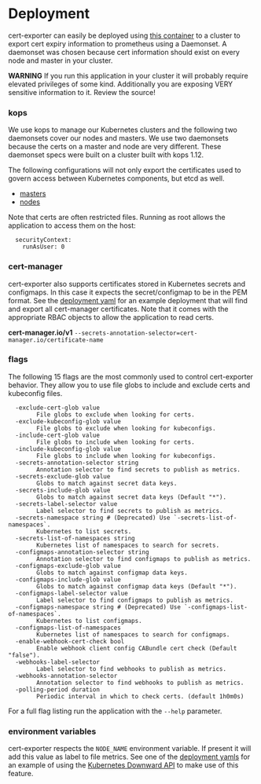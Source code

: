 # Deployment

cert-exporter can easily be deployed using [this container](https://hub.docker.com/r/joeelliott/cert-exporter) to a cluster to export cert expiry information to prometheus using a Daemonset.  A daemonset was chosen because cert information should exist on every node and master in your cluster.

**WARNING** If you run this application in your cluster it will probably require elevated privileges of some kind.  Additionally you are exposing VERY sensitive information to it.  Review the source!

### kops

We use kops to manage our Kubernetes clusters and the following two daemonsets cover our nodes and masters.  We use two daemonsets because the certs on a master and node are very different.  These daemonset specs were built on a cluster built with kops 1.12.

The following configurations will not only export the certificates used to govern access between Kubernetes components, but etcd as well.

- [masters](./kops-masters.yaml)
- [nodes](./kops-nodes.yaml)

Note that certs are often restricted files.  Running as root allows the application to access them on the host:

```
  securityContext:
    runAsUser: 0
```

### cert-manager

cert-exporter also supports certificates stored in Kubernetes secrets and configmaps.  In this case it expects the secret/configmap to be in the PEM format.  See the [deployment yaml](./cert-manager.yaml) for an example deployment that will find and export all cert-manager certificates.  Note that it comes with the appropriate RBAC objects to allow the application to read certs.

**cert-manager.io/v1**
`--secrets-annotation-selector=cert-manager.io/certificate-name`

### flags
The following 15 flags are the most commonly used to control cert-exporter behavior.  They allow you to use file globs to include and exclude certs and kubeconfig files.

```
  -exclude-cert-glob value
    	File globs to exclude when looking for certs.
  -exclude-kubeconfig-glob value
    	File globs to exclude when looking for kubeconfigs.
  -include-cert-glob value
    	File globs to include when looking for certs.
  -include-kubeconfig-glob value
    	File globs to include when looking for kubeconfigs.
  -secrets-annotation-selector string
    	Annotation selector to find secrets to publish as metrics.
  -secrets-exclude-glob value
    	Globs to match against secret data keys.
  -secrets-include-glob value
    	Globs to match against secret data keys (Default "*").
  -secrets-label-selector value
    	Label selector to find secrets to publish as metrics.
  -secrets-namespace string # (Deprecated) Use `-secrets-list-of-namespaces`.
    	Kubernetes to list secrets.
  -secrets-list-of-namespaces string
        Kubernetes list of namespaces to search for secrets.
  -configmaps-annotation-selector string
    	Annotation selector to find configmaps to publish as metrics.
  -configmaps-exclude-glob value
    	Globs to match against configmap data keys.
  -configmaps-include-glob value
    	Globs to match against configmap data keys (Default "*").
  -configmaps-label-selector value
    	Label selector to find configmaps to publish as metrics.
  -configmaps-namespace string # (Deprecated) Use `-configmaps-list-of-namespaces`.
    	Kubernetes to list configmaps.
  -configmaps-list-of-namespaces
        Kubernetes list of namespaces to search for configmaps.
  -enable-webhook-cert-check bool
        Enable webhook client config CABundle cert check (Default "false").
  -webhooks-label-selector
        Label selector to find webhooks to publish as metrics.
  -webhooks-annotation-selector
        Annotation selector to find webhooks to publish as metrics.
  -polling-period duration
    	Periodic interval in which to check certs. (default 1h0m0s)
```

For a full flag listing run the application with the `--help` parameter.

### environment variables

cert-exporter respects the `NODE_NAME` environment variable.  If present it will add this value as label to file metrics.  See one of the [deployment yamls](./kops-nodes.yaml) for an example of using the [Kubernetes Downward API](https://kubernetes.io/docs/tasks/inject-data-application/downward-api-volume-expose-pod-information/) to make use of this feature.
